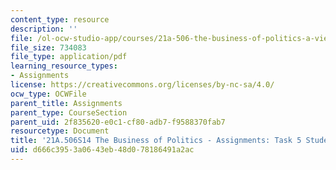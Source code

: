 ```yaml
---
content_type: resource
description: ''
file: /ol-ocw-studio-app/courses/21a-506-the-business-of-politics-a-view-of-latin-america-spring-2014/d666c3953a0643eb48d078186491a2ac_MIT21A_506S14_Task5Studnt.pdf
file_size: 734083
file_type: application/pdf
learning_resource_types:
- Assignments
license: https://creativecommons.org/licenses/by-nc-sa/4.0/
ocw_type: OCWFile
parent_title: Assignments
parent_type: CourseSection
parent_uid: 2f835620-e0c1-cf80-adb7-f9588370fab7
resourcetype: Document
title: '21A.506S14 The Business of Politics - Assignments: Task 5 Student Example'
uid: d666c395-3a06-43eb-48d0-78186491a2ac
---
```

